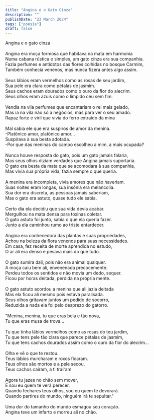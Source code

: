 ```yaml
---
title: "Angina e o Gato Cinza"
description: ""
publishDate: "23 March 2024"
tags: ["poesia"]
draft: false
---
```


Angina e o gato cinza<br>
<br>
Angina era moça formosa que habitava na mata em harmonia<br>
Numa cabana rústica e simples, um gato cinza era sua companhia.<br>
Fazia perfumes e antídotos das flores colhidas no bosque Carmim,<br>
Também conhecia venenos, mas nunca fizera antes algo assim.<br>
<br>
Seus lábios eram vermelhos como as rosas de seu jardim,<br>
Sua pele era clara como pétalas de jasmim.<br>
Seus cachos eram dourados como o ouro da flor do alecrim.<br>
Seus olhos eram azuis como o límpido céu sem fim.<br>
<br>
Vendia na vila perfumes que encantariam o rei mais gelado,<br>
Mas ia na vila não só a negócios, mas para ver o seu amado.<br>
Rapaz forte e viril que vivia do ferro extraído da mina<br>
<br>
Mal sabia ele que era suspiros de amor da menina.<br>
-Platônico amor, platônico amor...<br>
Suspirava à sua besta adotada.<br>
-Por que das meninas do campo escolheu a mim, a mais ocupada?<br>
<br>
Nunca houve resposta do gato, pois um gato jamais falaria,<br>
Mas seus olhos diziam verdades que Angina jamais suportaria.<br>
O gato era besta da mata que se acomodara à sua companhia,<br>
Mas vivia sua própria vida, fazia sempre o que queria.<br>
<br>
A menina era incompleta, vivia amores que não haveriam.<br>
Suas noites eram longas, sua insônia era melancolia.<br>
Sua dor era discreta, as pessoas jamais saberiam,<br>
Mas o gato era astuto, quase tudo ele sabia.<br>
<br>
Certo dia ela decidiu que sua vida devia acabar.<br>
Mergulhou na mata densa para toxinas coletar.<br>
O gato astuto foi junto, sabia o que ela queria fazer.<br>
Junto a ela caminhou rumo ao triste entardecer.<br>
<br>
Angina era conhecedora das plantas e suas propriedades,<br>
Achou na beleza da flora venenos para suas necessidades.<br>
Em casa, fez receita de morte aprendida no estudo,<br>
O ar ali era denso e pesava mais do que tudo.<br>
<br>
O gato sumira dali, pois não era animal qualquer.<br>
A moça caiu bem ali, envenenada precocemente.<br>
Perdeu todos os sentidos e não movia um dedo, sequer.<br>
Ficou por horas deitada, perdida na própria mente.<br>
<br>
O gato astuto acordou a menina que ali jazia deitada<br>
Mas ela ficou ali mesmo pois estava paralisada.<br>
Seus olhos gritavam juntos um pedido de socorro,<br>
Reduzida a nada ela foi pelo desprezo do gatorro.<br>
<br>
"Menina, menina, tu que eras bela e tão nova,<br>
Tu que eras musa de trova...<br>
<br>
Tu que tinha lábios vermelhos como as rosas do teu jardim,<br>
Tu que tens pele tão clara que parece pétalas de jasmim,<br>
Tu que tens cachos dourados assim como o ouro da flor do alecrim...<br>
<br>
Olha e vê o que te restou.<br>
Teus lábios murcharam e roxos ficaram.<br>
Teus olhos são mortos e a pele secou,<br>
Teus cachos caíram, a ti traíram.<br>
<br>
Agora tu jazes no chão sem mover,<br>
E sou eu quem te verá perecer.<br>
Quando fechares teus olhos, sou eu quem te devorará.<br>
Quando partires do mundo, ninguém irá te sepultar."<br>
<br>
Uma dor do tamanho do mundo esmagou seu coração.<br>
Angina teve um infarto e morreu ali no chão.<br>